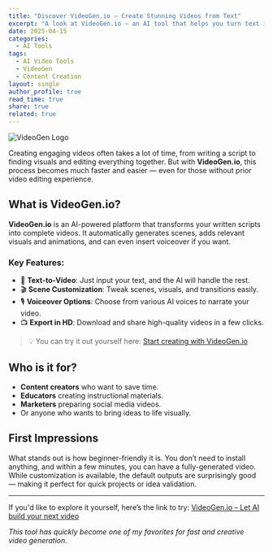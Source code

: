 ```yaml
---
title: "Discover VideoGen.io – Create Stunning Videos from Text"
excerpt: "A look at VideoGen.io – an AI tool that helps you turn text into engaging videos effortlessly."
date: 2025-04-15
categories:
  - AI Tools
tags:
  - AI Video Tools
  - VideoGen
  - Content Creation
layout: single
author_profile: true
read_time: true
share: true
related: true
---
```


![VideoGen Logo](https://d2gdx5nv84sdx2.cloudfront.net/uploads/h37c33um/marketing_asset/banner/19836/logo-with-text.svg)

Creating engaging videos often takes a lot of time, from writing a script to finding visuals and editing everything together. But with **VideoGen.io**, this process becomes much faster and easier — even for those without prior video editing experience.

## What is VideoGen.io?

**VideoGen.io** is an AI-powered platform that transforms your written scripts into complete videos. It automatically generates scenes, adds relevant visuals and animations, and can even insert voiceover if you want.

### Key Features:

- 📝 **Text-to-Video**: Just input your text, and the AI will handle the rest.
- 🎬 **Scene Customization**: Tweak scenes, visuals, and transitions easily.
- 🎙️ **Voiceover Options**: Choose from various AI voices to narrate your video.
- 📺 **Export in HD**: Download and share high-quality videos in a few clicks.

> 💡 You can try it out yourself here: [Start creating with VideoGen.io](https://videogen.io/?fpr=huong75)

## Who is it for?

- **Content creators** who want to save time.
- **Educators** creating instructional materials.
- **Marketers** preparing social media videos.
- Or anyone who wants to bring ideas to life visually.

## First Impressions

What stands out is how beginner-friendly it is. You don’t need to install anything, and within a few minutes, you can have a fully-generated video. While customization is available, the default outputs are surprisingly good — making it perfect for quick projects or idea validation.

---

If you'd like to explore it yourself, here’s the link to try: [VideoGen.io – Let AI build your next video](https://videogen.io/?fpr=huong75)

*This tool has quickly become one of my favorites for fast and creative video generation.*


